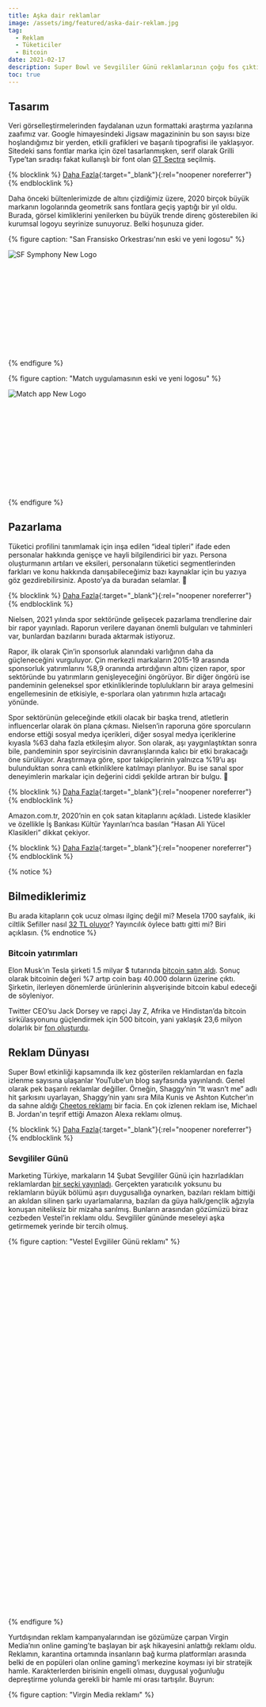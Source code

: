 ```yaml
---
title: Aşka dair reklamlar
image: /assets/img/featured/aska-dair-reklam.jpg
tag:
  - Reklam
  - Tüketiciler
  - Bitcoin
date: 2021-02-17
description: Super Bowl ve Sevgililer Günü reklamlarının çoğu fos çıktı. Nadir güzellikleri sizin için ayıklayıp bu yazıda sunduk.
toc: true
---
```


## Tasarım

Veri görselleştirmelerinden faydalanan uzun formattaki araştırma yazılarına zaafımız var. Google himayesindeki Jigsaw magazininin bu son sayısı bize hoşlandığımız bir yerden, etkili grafikleri ve başarılı tipografisi ile yaklaşıyor. Sitedeki sans fontlar marka için özel tasarlanmışken, serif olarak Grilli Type’tan sıradışı fakat kullanışlı bir font olan [GT Sectra](https://www.grillitype.com/typeface/gt-sectra) seçilmiş.

{% blocklink %}
[Daha Fazla](https://jigsaw.google.com/the-current/white-supremacy/data-visualization/){:target="_blank"}{:rel="noopener noreferrer"}
{% endblocklink %}

Daha önceki bültenlerimizde de altını çizdiğimiz üzere, 2020 birçok büyük markanın logolarında geometrik sans fontlara geçiş yaptığı bir yıl oldu. Burada, görsel kimliklerini yenilerken bu büyük trende direnç gösterebilen iki kurumsal logoyu seyrinize sunuyoruz. Belki hoşunuza gider.

{% figure caption: "San Fransisko Orkestrası'nın eski ve yeni logosu" %}
<div class="ratio-box" style="padding-bottom: 40.0417101%">
<img alt="SF Symphony New Logo" class="lazyload" data-src="/assets/img/content/sf-sym-logo.jpg">
</div>
{% endfigure %}

{% figure caption: "Match uygulamasının eski ve yeni logosu" %}
<div class="ratio-box" style="padding-bottom: 40.0417101%">
<img alt="Match app New Logo" class="lazyload" data-src="/assets/img/content/match-logo.jpg">
</div>
{% endfigure %}

## Pazarlama

Tüketici profilini tanımlamak için inşa edilen “ideal tipleri” ifade eden personalar hakkında genişçe ve hayli bilgilendirici bir yazı. Persona oluşturmanın artıları ve eksileri, personaların tüketici segmentlerinden farkları ve konu hakkında danışabileceğimiz bazı kaynaklar için bu yazıya göz gezdirebilirsiniz. Aposto’ya da buradan selamlar. 👋

{% blocklink %}
[Daha Fazla](https://apos.to/i/bulten-17-personalar){:target="_blank"}{:rel="noopener noreferrer"}
{% endblocklink %}

Nielsen, 2021 yılında spor sektöründe gelişecek pazarlama trendlerine dair bir rapor yayınladı. Raporun verilere dayanan önemli bulguları ve tahminleri var, bunlardan bazılarını burada aktarmak istiyoruz. 

Rapor, ilk olarak Çin’in sponsorluk alanındaki varlığının daha da güçleneceğini vurguluyor. Çin merkezli markaların 2015-19 arasında sponsorluk yatırımlarını %8,9 oranında artırdığının altını çizen rapor, spor sektöründe bu yatırımların genişleyeceğini öngörüyor. Bir diğer öngörü ise pandeminin geleneksel spor etkinliklerinde toplulukların bir araya gelmesini engellemesinin de etkisiyle, e-sporlara olan yatırımın hızla artacağı yönünde. 

Spor sektörünün geleceğinde etkili olacak bir başka trend, atletlerin influencerlar olarak ön plana çıkması. Nielsen’in raporuna göre sporcuların endorse ettiği sosyal medya içerikleri, diğer sosyal medya içeriklerine kıyasla %63 daha fazla etkileşim alıyor. Son olarak, aşı yaygınlaştıktan sonra bile, pandeminin spor seyircisinin davranışlarında kalıcı bir etki bırakacağı öne sürülüyor. Araştırmaya göre, spor takipçilerinin yalnızca %19’u aşı bulunduktan sonra canlı etkinliklere katılmayı planlıyor. Bu ise sanal spor deneyimlerin markalar için değerini ciddi şekilde artıran bir bulgu. 🏀

{% blocklink %}
[Daha Fazla](https://www.nielsen.com/us/en/insights/report/2021/the-changing-value-of-sponsorship-2021-sports-marketing-trends/){:target="_blank"}{:rel="noopener noreferrer"}
{% endblocklink %}

Amazon.com.tr, 2020’nin en çok satan kitaplarını açıkladı. Listede klasikler ve özellikle İş Bankası Kültür Yayınları’nca basılan “Hasan Ali Yücel Klasikleri” dikkat çekiyor.

{% blocklink %}
[Daha Fazla](https://digitalage.com.tr/amazon-com-tr-2020nin-en-cok-satan-kitaplarini-acikladi/){:target="_blank"}{:rel="noopener noreferrer"}
{% endblocklink %}

{% notice %}
## Bilmediklerimiz
Bu arada kitapların çok ucuz olması ilginç değil mi? Mesela 1700 sayfalık, iki ciltlik Sefiller nasıl [32 TL oluyor](https://www.amazon.com.tr/Sefiller-Kitap-Tak%C4%B1m-Victor-Hugo/dp/6053324744/ref=sr_1_3?__mk_tr_TR=%C3%85M%C3%85%C5%BD%C3%95%C3%91&crid=I8MM62A74DNF&dchild=1&keywords=kitap&qid=1613500322&sprefix=kitap%2Caps%2C226&sr=8-3)? Yayıncılık öylece battı gitti mi? Biri açıklasın.
{% endnotice %}

### Bitcoin yatırımları

Elon Musk’ın Tesla şirketi 1.5 milyar $ tutarında [bitcoin satın aldı](https://techcrunch.com/2021/02/08/tesla-buys-1-5b-in-bitcoin-may-accept-the-cryptocurrency-as-payment-in-the-future). Sonuç olarak bitcoinin değeri %7 artıp coin başı 40.000 doların üzerine çıktı. Şirketin, ilerleyen dönemlerde ürünlerinin alışverişinde bitcoin kabul edeceği de söyleniyor. 

Twitter CEO’su Jack Dorsey ve rapçi Jay Z, Afrika ve Hindistan’da bitcoin sirkülasyonunu güçlendirmek için 500 bitcoin, yani yaklaşık 23,6 milyon dolarlık bir [fon oluşturdu](https://techcrunch.com/2021/02/12/jack-dorsey-and-jay-z-invest-23-6-million-to-fund-bitcoin-development). 

## Reklam Dünyası

Super Bowl etkinliği kapsamında ilk kez gösterilen reklamlardan en fazla izlenme sayısına ulaşanlar YouTube’un blog sayfasında yayınlandı. Genel olarak pek başarılı reklamlar değiller. Örneğin, Shaggy’nin “It wasn’t me” adlı hit şarkısını uyarlayan, Shaggy’nin yanı sıra Mila Kunis ve Ashton Kutcher’ın da sahne aldığı [Cheetos reklamı](https://www.youtube.com/watch?v=o7yvrDTtsHw&feature=emb_title) bir facia. En çok izlenen reklam ise, Michael B. Jordan'ın teşrif ettiği Amazon Alexa reklamı olmuş.

{% blocklink %}
[Daha Fazla](https://blog.youtube/news-and-events/2021-youtube-adblitz-awards/){:target="_blank"}{:rel="noopener noreferrer"}
{% endblocklink %}

### Sevgililer Günü

Marketing Türkiye, markaların 14 Şubat Sevgililer Günü için hazırladıkları reklamlardan [bir seçki yayınladı](https://www.marketingturkiye.com.tr/haberler/markalar-aska-geldi-iste-2021in-sevgililer-gunu-kampanyalari/). Gerçekten yaratıcılık yoksunu bu reklamların büyük bölümü aşırı duygusallığa oynarken, bazıları reklam bittiği an akıldan silinen şarkı uyarlamalarına, bazıları da güya halk/gençlik ağzıyla konuşan niteliksiz bir mizaha sarılmış. Bunların arasından gözümüzü biraz cezbeden Vestel’in reklamı oldu. Sevgililer gününde meseleyi aşka getirmemek yerinde bir tercih olmuş.

{% figure caption: "Vestel Evgililer Günü reklamı" %}
<div class="ratio-box" style="padding-bottom: 56.2034739%">
<iframe class="lazyload" width="806" height="453" data-src="https://www.youtube.com/embed/b4_zEZ9xTmM" frameborder="0" allow="accelerometer; autoplay; clipboard-write; encrypted-media; gyroscope; picture-in-picture" allowfullscreen></iframe>
</div>
{% endfigure %}

Yurtdışından reklam kampanyalarından ise gözümüze çarpan Virgin Media’nın online gaming’te başlayan bir aşk hikayesini anlattığı reklamı oldu. Reklamın, karantina ortamında insanların bağ kurma platformları arasında belki de en popüleri olan online gaming’i merkezine koyması iyi bir stratejik hamle. Karakterlerden birisinin engelli olması, duygusal yoğunluğu depreştirme yolunda gerekli bir hamle mi orası tartışılır. Buyrun:

{% figure caption: "Virgin Media reklamı" %}
<div class="ratio-box" style="padding-bottom: 56.2034739%">
<iframe class="lazyload" width="806" height="453" data-src="https://www.youtube.com/embed/VDzu2DHtWac" frameborder="0" allow="accelerometer; autoplay; clipboard-write; encrypted-media; gyroscope; picture-in-picture" allowfullscreen></iframe>
</div>
{% endfigure %}

Konumuz aşkken, Norveçli bir seks oyuncakları firmasının bu mükemmel reklamına dikkat çekelim. “Her ilişkinin biraz heyecana ihtiyacı vardır” diyen, yalın ve nokta atışı bir çalışma. Budur!

{% figure caption: "Kondomeriet - İlişki reklamı" %}
<div style="padding:56.25% 0 0 0;position:relative;"><iframe src="https://player.vimeo.com/video/501249430?color=D95E7B&byline=0&portrait=0" style="position:absolute;top:0;left:0;width:100%;height:100%;" frameborder="0" allow="autoplay; fullscreen; picture-in-picture" allowfullscreen></iframe></div><script src="https://player.vimeo.com/api/player.js"></script>
{% endfigure %}

## Turizm

Yeni Zelanda turizminin yeni kampanyası farklı ve biraz da kışkırtıcı bir kampanya düzenliyor. YouTube’dan video serisi olarak yayınlanan kampanyada, bir bekçi, influencerların etkileşim için Yeni Zelanda’nın popüler lokasyonlarında fotoğraf çekmesini engellemeye çalışıyor. Sürekli aynı mekanlarda benzer içerikler üreten influencerlara karşı “Yeni Bir Şey Yap!” sloganıyla harekete geçen Yeni Zelanda, bazı sosyal medyacıların kalbini kırmak pahasına akılda kalıcı bir iş çıkarmış. Videonun en çok güldüren yeri bekçinin lavanta tarlasında fedora şapka bulması oldu.

{% figure caption: "Yeni Zelanda: Sosyal etki altında seyahat etmek" %}
<div class="ratio-box" style="padding-bottom: 56.25%">
<iframe class="lazyload" width="800" height="450" data-src="https://www.youtube.com/embed/Trs-isdu4eE" frameborder="0" allow="accelerometer; autoplay; clipboard-write; encrypted-media; gyroscope; picture-in-picture" allowfullscreen></iframe>
</div>
{% endfigure %}

Portekiz’in güçlü turizm ekonomisi şimdilerde zor zamanlardan geçiyor. 2020’de yüzde 76 küçülmeyle 4 milyondan az yabancı turist ağırlayan ülkede, virüs sebepli vakaların yeniden yükselmesiyle 2021 de kötü başladı. Şu ana dek, Covid-19 sebebiyle 15 binin üzerinde kişinin hayatını kaybettiği ülkede gözler, devletin işletmelere yapacağı yardım paketinde.

{% blocklink %}
[Daha Fazla](https://skift.com/2021/02/15/portugals-once-booming-tourism-sector-suffers-worst-slump-since-1980s/){:target="_blank"}{:rel="noopener noreferrer"}
{% endblocklink %}

GWI’nın, ABD ve İngiltere vatandaşlarının Covid sonrası seyahat planlarını anlamak için yaptığı araştırmada, seyahat markalarının güvenilir sağlık sigortaları sunmasını en çok isteyen yaş grubu olarak Z kuşağı ön plana çıkmış.

{% blocklink %}
[Daha Fazla](https://blog.globalwebindex.com/trends/vacationers-have-changed-in-2021/){:target="_blank"}{:rel="noopener noreferrer"}
{% endblocklink %}

## Araştırma

Bu hafta bizim yaptığımız mütevazi ama enteresan bir araştırmayı sizlerle paylaşıyoruz. Bazı sosyal medya ağlarının Google’da ne yoğunlukta arandığına dair verileri aynı grafikte karşılaştırıyoruz. 2004 yılından beri toplanan bu veriler, belirlenen dönem içerisinde 0 ile 100 arası bir değer alıyor. İlk grafiğimiz, MySpace’in 2007’de Google aramalarında elde ettiği hakimiyetin daha sonraları Twitter, Instagram ve Snapchat gibi uygulamalarca geçilemediğini gösteriyor. Twitter’ın 2013’te zirve yaptığını, sonra alçalıp, son yıllarda ise tekrar yükselişe geçtiğini fark ediyoruz. Instagram’ın 2012’den itibaren müthiş bir hızla yükseldiğini ama 2020’yi (büyük ihtimalle TikTok sebebiyle) çok parlak geçirmediğini görüyoruz. 

{% figure caption: "Sosyal medya ağları hakkında Google aramaları" %}
<div class="ratio-box" style="padding-bottom: 75.9150805%">
<img alt="Google trends graifiği" class="lazyload" data-src="/assets/img/content/sm-google-trends.jpg">
</div>
{% endfigure %}

Tabi, yukarıdaki grafikte göstermediğimiz filin adı Facebook. Aşağıdaki grafikte, diğer sosyal medya ağları arasında en yüksek değere sahip olan Myspace ve Facebook’un karşılaştırmasını veriyoruz. Myspace cüce kalıyor.

{% figure caption: "Myspace ve Facebook karşılaştırması" %}
<div class="ratio-box" style="padding-bottom: 75.66313%">
<img alt="Google trends grafiği" class="lazyload" data-src="/assets/img/content/facebook-myspace.jpg">
</div>
{% endfigure %}

Google, pandemi sürecinde değişen yeme-içme alışkanlıklarına dair rapor yayınladı. Rapor, ABD toplumundan elde edilen veriler üzerine kurulu olsa da, gözlemlenen online alışverişteki yaygınlaşma ve sağlıklı beslenme ve kişisel bakımın popülerleşmesi gibi trendler dünyanın geri kalanı için de bir fikir veriyor.

{% blocklink %}
[Daha Fazla](https://www.thinkwithgoogle.com/consumer-insights/trending-data-shorts/food-mealtime-data-insights){:target="_blank"}{:rel="noopener noreferrer"}
{% endblocklink %}

Microsoft, 2021 tüketici trendleri üzerine bir rapor yayınladı. Raporda, perakende satış, sağlık, seyahat, teknoloji ve finansal hizmetler başlıkları altında gelişen tüketici eğilimleri mercek altına alınıyor.

{% blocklink %}
[Daha Fazla](https://about.ads.microsoft.com/en-us/insights/g/consumer-trends-2021-report){:target="_blank"}{:rel="noopener noreferrer"}
{% endblocklink %}

## Teknoloji

{% figure caption: "Unreal Engine: MetaHuman Creator" %}
<div class="ratio-box" style="padding-bottom: 56.25%">
<iframe class="lazyload" width="800" height="450" data-src="https://www.youtube.com/embed/S3F1vZYpH8c" frameborder="0" allow="accelerometer; autoplay; clipboard-write; encrypted-media; gyroscope; picture-in-picture" allowfullscreen></iframe>
</div>
{% endfigure %}

Oyun grafikleri alanında çalışan Unreal Engine gelecek aylarda test sürüşüne çıkaracağı “MetaHuman Creator” projesini duyurdu. Bulut bazlı olacak bu uygulama sayesinde, hayal ettiğiniz “dijital insanı” en küçük ayrıntısına kadar tasarlayabilecek ve anime edebileceksiniz. Bu uygulama sayesinde, Unreal Engine ultra-gerçekçi dijital karakter oluşturma sürecini haftalardan dakikalara indirmeyi hedefliyor. Yukarıdaki videodan anlaşıldığı kadarıyla sonuçlar oldukça etkileyici. Unreal Engine’in sitesindeki açıklamayı okumak için böyle buyrun:

{% blocklink %}
[Daha Fazla](https://www.unrealengine.com/en-US/blog/a-sneak-peek-at-metahuman-creator-high-fidelity-digital-humans-made-easy){:target="_blank"}{:rel="noopener noreferrer"}
{% endblocklink %}

## Sosyal Medya

LinkedIn, “Return to Growth 2021” adıyla 47 sayfalık yeni bir dijital magazin yayınladı. Başarılı kampanya örnekleri ve uzman görüşlerini içeren yayında ayrıca LinkedIn’e dair en güncel veriler de bulunuyor. Buna göre LinkedIn’in 200 ülkede 706 milyonun üzerinde kullanıcısı var. Bir diğer ilginç veri ise sosyal medyadan şirket sitelerine yapılan tüm yönlendirmelerin yüzde 45’inin LinkedIn üzerinden yapılması. Bu, devasa bir oran.

{% blocklink %}
[Daha Fazla](https://www.flipsnack.com/SophisticatedMarketerQuarterly/return-to-growth-2021.html/full-view.html){:target="_blank"}{:rel="noopener noreferrer"}
{% endblocklink %}

{% figure caption: "TikTok: Türkiye'de müzik kategorisinde en popüler hashtagler" %}
<div class="ratio-box" style="padding-bottom: 58.0071174%">
<img alt="TikTok hashtagler" class="lazyload" data-src="/assets/img/content/tiktok-hashtag.jpg">
</div>
{% endfigure %}

TikTok, yayınladığı trend raporuyla, 2020’nin en popüler içerik kategorilerini [açıkladı](https://www.tiktok.com/business/en/blog/our-tiktok-trend-report-is-here-discover-whats-next?fbclid=IwAR0oU541M_XbvL6cOJM0FK_c-jjcDGZAAJtyo2uLZMCrWUTMTBOz5d8yAPE). Uygulama, Türkiye’nin de içerisinde olduğu bir dizi ülkeye dair lokal trendleri de raporlaştırmış. Türkiye üzerine olan raporda en dikkat çekici veri, müzik kategorisinde en popüler iki hashtag’in Blackpink ve BTS olması. Raporda da belirtildiği gibi K-Pop’u yaygın olarak tüketen ve TikTok’un hakim profilini oluşturan Z kuşağı çoktan önemli bir segment haline çoktan geldi. Türkiye raporuna buradan erişebilirsiniz:

{% blocklink %}
[Daha Fazla](https://mcusercontent.com/3117629644bee594803598241/files/3c90fb07-8d83-4f00-8e57-bb1bc74e020d/TikTok__What_s_Next_Trend_Report___TR.pdf){:target="_blank"}{:rel="noopener noreferrer"}
{% endblocklink %}

### Sosyal Medyadan Kısa Kısa

- Türkiye’den reklam vermenin yasaklandığı Twitter, 2020 reklam gelirlerini bir önceki yıla göre %31 artırarak 1,15 milyar dolara [ulaştırdı](https://www.thedrum.com/news/2021/02/11/twitter-ad-revenues-exceed-1bn-ceo-says-trump-ban-forever).
- Instagram’ın açıklamasına göre, üzerinde TikTok watermark’ı bulunan Reels içerikleri Instagram algoritmasında [promote edilmeyecek](https://www.theverge.com/2021/2/9/22274332/instagram-algorithm-tiktok-watermark-recommendation-software-best-practices). Instagram bu kararında başka platformlardan aktarılan Reelslerin kalitesinin düşük olduğundan bahsetse de, yaygın kanı TikTok ile olan rekabetin kararda etkili olduğu yönünde.
- Günde 50 milyon kullanıcının online olduğu Reddit, 2021 yılındaki stratejik hamleleri için 250 milyon dolar bağış topladığını [açıkladı](https://redditblog.com/2021/02/08/fueling-reddits-future/). Bu paranın, özellikle reklam ve video optimizasyonu için harcanacağı belirtilirken, yeni pazarlara açılmak ve çalışan sayısını iki katına çıkarmak da Reddit’in 2021 hedefleri arasında olacak.

*****

Bu haftalık tam burada duruyoruz. Haftaya devam etmek üzere. 🚀